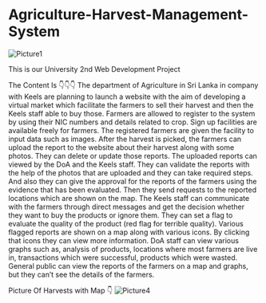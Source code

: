 # Agriculture-Harvest-Management-System
![Picture1](https://user-images.githubusercontent.com/67254246/133072266-42a634c5-e513-4702-8593-71f32e47ae66.jpg)

This is our University 2nd Web Development Project

The Content Is 👇👇👇
The department of Agriculture in Sri Lanka in company with Keels are planning to launch a website with the aim of developing a virtual market which facilitate the farmers to sell their harvest and then the Keels staff able to buy those. Farmers are allowed to register to the system by using their NIC numbers and details related to crop. Sign up facilities are available freely for farmers. 
The registered farmers are given the facility to input data such as images. After the harvest is picked, the farmers can upload the report to the website about their harvest along with some photos. They can delete or update those reports. The uploaded reports can viewed by the DoA and the Keels staff. They can validate the reports with the help of the photos that are uploaded and they can take required steps. And also they can give the approval for the reports of the farmers using the evidence that has been evaluated. Then they send requests to the reported locations which are shown on the map. The Keels staff can communicate with the farmers through direct messages and get the decision whether they want to buy the products or ignore them. They can set a flag to evaluate the quality of the product (red flag for terrible quality). Various flagged reports are shown on a map along with various icons. By clicking that icons they can view more information.
 DoA staff can view various graphs such as, analysis of products, locations where most farmers are live in, transactions which were successful, products which were wasted. General public can view the reports of the farmers on a map and graphs, but they can’t see the details of the farmers.  
 
 
 Picture Of Harvests with Map 👇 
![Picture4](https://user-images.githubusercontent.com/67254246/133073124-38ccf83f-31aa-4373-8db8-1739188b6e82.png)
